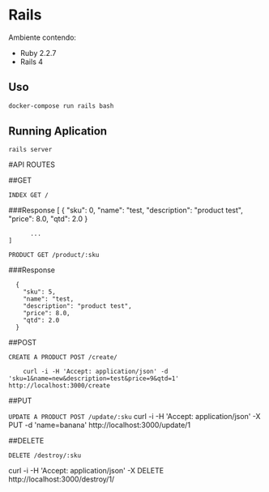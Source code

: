 # Rails

Ambiente contendo:
- Ruby 2.2.7
- Rails 4

## Uso

```bash
docker-compose run rails bash
```
## Running Aplication
```
rails server
```

#API ROUTES

##GET

`INDEX GET /`

###Response
	[
		  {
		    "sku": 0,
		    "name": "test,
		    "description": "product test",
		    "price": 8.0,
		    "qtd": 2.0
		  }
		  
		  ...
	]
	
`PRODUCT GET /product/:sku`

###Response
	
	  {
	    "sku": 5,
	    "name": "test,
	    "description": "product test",
	    "price": 8.0,
	    "qtd": 2.0
	  }
		  
##POST  

`CREATE A PRODUCT POST /create/`

    	curl -i -H 'Accept: application/json' -d 'sku=1&name=new&description=test&price=9&qtd=1' http://localhost:3000/create
    	
##PUT

`UPDATE A PRODUCT POST /update/:sku`
	    curl -i -H 'Accept: application/json' -X PUT -d 'name=banana' http://localhost:3000/update/1
	    
##DELETE

`DELETE /destroy/:sku`

curl -i -H 'Accept: application/json' -X DELETE http://localhost:3000/destroy/1/


	
